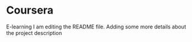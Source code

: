 # Coursera
E-learning
I am editing the README file. Adding some more details about the project description
